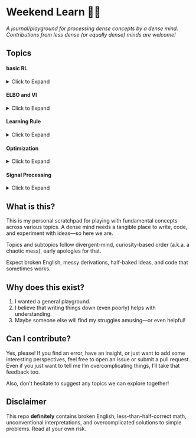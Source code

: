# **Weekend Learn** 🧠🔬  
*A journal/playground for processing dense concepts by a dense mind. Contributions from less dense (or equally dense) minds are welcome!*  

## **Topics**

#### basic RL
<details>
    <summary>Click to Expand</summary> 

0. (Optional) Some default notations in RL
1. Policy Gradient: REINFORCE
1.1. (Optional) Bandit rabbithole
2. Policy Gradient

</details>

#### ELBO and VI
<details>
    <summary>Click to Expand</summary> 
    
1. ELBO and EM
2. KL divergence rabbithole
3. VAE and whatnot
n. ELBO and World Model

</details>

#### Learning Rule
<details>
    <summary>Click to Expand</summary> 
    
1. Perturbation

</details>

#### Optimization
<details>
    <summary>Click to Expand</summary> 
    
1. PCA as an optimization problem

</details>

#### Signal Processing
<details>
    <summary>Click to Expand</summary> 
    
1. TBD

</details>



## **What is this?**  
This is my personal scratchpad for playing with fundamental concepts across various topics. A dense mind needs a tangible place to write, code, and experiment with ideas—so here we are.  

Topics and subtopics follow divergent-mind, curiosity-based order (a.k.a. a chaotic mess), early apologies for that.

Expect broken English, messy derivations, half-baked ideas, and code that sometimes works.  

## **Why does this exist?**  
1. I wanted a general playground.  
2. I believe that writing things down (even poorly) helps with understanding.  
3. Maybe someone else will find my struggles amusing—or even helpful!  

## **Can I contribute?**  
Yes, please! If you find an error, have an insight, or just want to add some interesting perspectives, feel free to open an issue or submit a pull request. Even if you just want to tell me I’m overcomplicating things, I’ll take that feedback too.  

Also, don't hesitate to suggest any topics we can explore together!  

## **Disclaimer**  
This repo **definitely** contains broken English, less-than-half-correct math, unconventional interpretations, and overcomplicated solutions to simple problems. Read at your own risk.  
